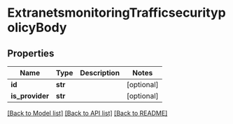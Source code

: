 # ExtranetsmonitoringTrafficsecuritypolicyBody

## Properties
Name | Type | Description | Notes
------------ | ------------- | ------------- | -------------
**id** | **str** |  | [optional] 
**is_provider** | **str** |  | [optional] 

[[Back to Model list]](../README.md#documentation-for-models) [[Back to API list]](../README.md#documentation-for-api-endpoints) [[Back to README]](../README.md)


